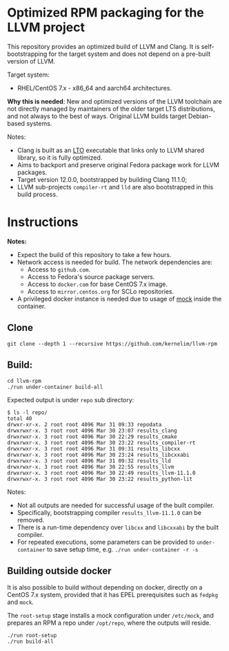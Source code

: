# Optimized RPM packaging for the LLVM project

This repository provides an optimized build of LLVM and Clang. It is
self-bootstrapping for the target system and does not depend on a pre-built
version of LLVM.

Target system:

- RHEL/CentOS 7.x - x86_64 and aarch64 architectures.

**Why this is needed**: New and optimized versions of the LLVM toolchain are
not directly managed by maintainers of the older target LTS distributions, and
not always to the best of ways. Original LLVM builds target Debian-based
systems.

Notes:

- Clang is built as an [LTO](https://llvm.org/docs/LinkTimeOptimization.html) executable that links only to LLVM shared library, so it is fully optimized.
- Aims to backport and preserve original Fedora package work for LLVM packages.
- Target version 12.0.0, bootstrapped by building Clang 11.1.0;
- LLVM sub-projects `compiler-rt` and `lld` are also bootstrapped in this build
process.


# Instructions

**Notes:**

- Expect the build of this repository to take a few hours.
- Network access is needed for build. The network dependencies are:
    - Access to `github.com`.
    - Access to Fedora's source package servers.
    - Access to `docker.com` for base CentOS 7.x image.
    - Access to `mirror.centos.org` for SCLo repositories.
- A privileged docker instance is needed due to usage of [mock](https://github.com/rpm-software-management/mock/wiki) inside the container.


## Clone

```
git clone --depth 1 --recursive https://github.com/kernelim/llvm-rpm
```

## Build:

```
cd llvm-rpm
./run under-container build-all
```

Expected output is under `repo` sub directory:

```
$ ls -l repo/
total 40
drwxr-xr-x. 2 root root 4096 Mar 31 09:33 repodata
drwxrwxr-x. 3 root root 4096 Mar 30 23:07 results_clang
drwxrwxr-x. 3 root root 4096 Mar 30 22:29 results_cmake
drwxrwxr-x. 3 root root 4096 Mar 30 23:22 results_compiler-rt
drwxrwxr-x. 3 root root 4096 Mar 31 09:31 results_libcxx
drwxrwxr-x. 3 root root 4096 Mar 30 23:24 results_libcxxabi
drwxrwxr-x. 3 root root 4096 Mar 31 09:32 results_lld
drwxrwxr-x. 3 root root 4096 Mar 30 22:55 results_llvm
drwxrwxr-x. 3 root root 4096 Mar 30 22:49 results_llvm-11.1.0
drwxrwxr-x. 3 root root 4096 Mar 30 23:22 results_python-lit
```

Notes:

- Not all outputs are needed for successful usage of the built compiler.
- Specifically, bootstrapping compiler `results_llvm-11.1.0` can be removed.
- There is a run-time dependency over `libcxx` and `libcxxabi` by the built compiler.
- For repeated executions, some parameters can be provided to `under-container` to save setup time, e.g. `./run under-container -r -s`


## Building outside docker

It is also possible to build without depending on docker, directly on a CentOS
7.x system, provided that it has EPEL prerequisites such as `fedpkg` and
`mock`. 

The `root-setup` stage installs a mock configuration under `/etc/mock`, and
prepares an RPM a repo under `/opt/repo`, where the outputs will reside.

```
./run root-setup
./run build-all
```
